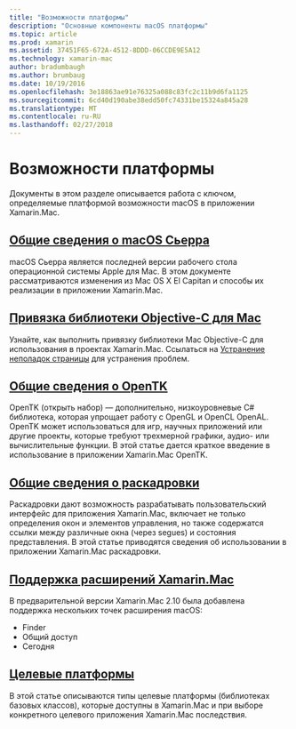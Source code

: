```yaml
---
title: "Возможности платформы"
description: "Основные компоненты macOS платформы"
ms.topic: article
ms.prod: xamarin
ms.assetid: 37451F65-672A-4512-8DDD-06CCDE9E5A12
ms.technology: xamarin-mac
author: bradumbaugh
ms.author: brumbaug
ms.date: 10/19/2016
ms.openlocfilehash: 3e18863ae91e76325a088c83fc2c11b9d6fa1125
ms.sourcegitcommit: 6cd40d190abe38edd50fc74331be15324a845a28
ms.translationtype: MT
ms.contentlocale: ru-RU
ms.lasthandoff: 02/27/2018
---
```

# <a name="platform-features"></a>Возможности платформы

Документы в этом разделе описывается работа с ключом, определяемые платформой возможности macOS в приложении Xamarin.Mac.


## <a name="introduction-to-macos-sierramacplatformintroduction-to-macos-sierraindexmd"></a>[Общие сведения о macOS Сьерра](~/mac/platform/introduction-to-macos-sierra/index.md)

macOS Сьерра является последней версии рабочего стола операционной системы Apple для Mac. В этом документе рассматриваются изменения из Mac OS X El Capitan и способы их реализации в приложении Xamarin.Mac.

## <a name="binding-objective-c-libraries-for-macbindingmd"></a>[Привязка библиотеки Objective-C для Mac](binding.md)

Узнайте, как выполнить привязку библиотеки Mac Objective-C для использования в проектах Xamarin.Mac.
Ссылаться на [Устранение неполадок страницы](~/cross-platform/macios/binding/troubleshooting.md) для устранения проблем.

## <a name="introduction-to-opentkmacplatformopentkmd"></a>[Общие сведения о OpenTK](~/mac/platform/opentk.md)

OpenTK (открыть набор) — дополнительно, низкоуровневые C# библиотека, которая упрощает работу с OpenGL и OpenCL OpenAL. OpenTK может использоваться для игр, научных приложений или другие проекты, которые требуют трехмерной графики, аудио- или вычислительные функции. В этой статье дается краткое введение в использование в приложении Xamarin.Mac OpenTK.


## <a name="introduction-to-storyboardsmacplatformstoryboardsindexmd"></a>[Общие сведения о раскадровки](~/mac/platform/storyboards/index.md)

Раскадровки дают возможность разрабатывать пользовательский интерфейс для приложения Xamarin.Mac, включает не только определения окон и элементов управления, но также содержатся ссылки между различные окна (через segues) и состояния представления. В этой статье приводятся сведения об использовании в приложении Xamarin.Mac раскадровки.

## <a name="xamarinmac-extension-supportmacplatformextensionsmd"></a>[Поддержка расширений Xamarin.Mac](~/mac/platform/extensions.md)

В предварительной версии Xamarin.Mac 2.10 была добавлена поддержка нескольких точек расширения macOS:

- Finder
- Общий доступ
- Сегодня

## <a name="target-frameworksmacplatformtarget-frameworkmd"></a>[Целевые платформы](~/mac/platform/target-framework.md)

В этой статье описываются типы целевые платформы (библиотеках базовых классов), которые доступны в Xamarin.Mac и при выборе конкретного целевого приложения Xamarin.Mac последствия.
